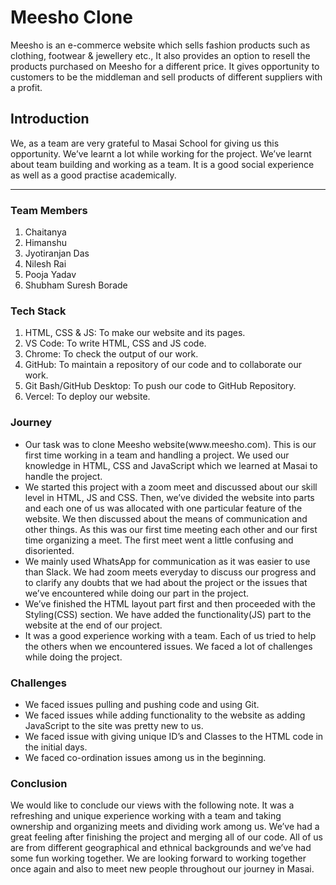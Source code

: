 <h1>Meesho Clone</h1>

<p>
  Meesho is an e-commerce website which sells fashion products such as clothing,
  footwear & jewellery etc., It also provides an option to resell the products
  purchased on Meesho for a different price. It gives opportunity to customers
  to be the middleman and sell products of different suppliers with a profit.
</p>

<h2>Introduction</h2>
<p>
  We, as a team are very grateful to Masai School for giving us this
  opportunity. We’ve learnt a lot while working for the project. We’ve learnt
  about team building and working as a team. It is a good social experience as
  well as a good practise academically.
</p>

<hr />

<h3>Team Members</h3>
<ol>
  <li>Chaitanya</li>
  <li>Himanshu</li>
  <li>Jyotiranjan Das</li>
  <li>Nilesh Rai</li>
  <li>Pooja Yadav</li>
  <li>Shubham Suresh Borade</li>
</ol>

<h3>Tech Stack</h3>
<ol>
  <li>HTML, CSS & JS: To make our website and its pages.</li>
  <li>VS Code: To write HTML, CSS and JS code.</li>
  <li>Chrome: To check the output of our work.</li>
  <li>
    GitHub: To maintain a repository of our code and to collaborate our work.
  </li>
  <li>Git Bash/GitHub Desktop: To push our code to GitHub Repository.</li>
  <li>Vercel: To deploy our website.</li>
</ol>

<h3>Journey</h3>
<ul>
  <li>
    Our task was to clone Meesho website(www.meesho.com). This is our first time
    working in a team and handling a project. We used our knowledge in HTML, CSS
    and JavaScript which we learned at Masai to handle the project.
  </li>
  <li>
    We started this project with a zoom meet and discussed about our skill level
    in HTML, JS and CSS. Then, we’ve divided the website into parts and each one
    of us was allocated with one particular feature of the website. We then
    discussed about the means of communication and other things. As this was our
    first time meeting each other and our first time organizing a meet. The
    first meet went a little confusing and disoriented.
  </li>
  <li>
    We mainly used WhatsApp for communication as it was easier to use than
    Slack. We had zoom meets everyday to discuss our progress and to clarify any
    doubts that we had about the project or the issues that we’ve encountered
    while doing our part in the project.
  </li>
  <li>
    We’ve finished the HTML layout part first and then proceeded with the
    Styling(CSS) section. We have added the functionality(JS) part to the
    website at the end of our project.
  </li>
  <li>
    It was a good experience working with a team. Each of us tried to help the
    others when we encountered issues. We faced a lot of challenges while doing
    the project.
  </li>
</ul>

<h3>Challenges</h3>
<ul>
  <li>We faced issues pulling and pushing code and using Git.</li>
  <li>
    We faced issues while adding functionality to the website as adding
    JavaScript to the site was pretty new to us.
  </li>
  <li>
    We faced issue with giving unique ID’s and Classes to the HTML code in the
    initial days.
  </li>
  <li>We faced co-ordination issues among us in the beginning.</li>
</ul>

<h3>Conclusion</h3>
<p>
  We would like to conclude our views with the following note. It was a
  refreshing and unique experience working with a team and taking ownership and
  organizing meets and dividing work among us. We’ve had a great feeling after
  finishing the project and merging all of our code. All of us are from
  different geographical and ethnical backgrounds and we’ve had some fun working
  together. We are looking forward to working together once again and also to
  meet new people throughout our journey in Masai.
</p>
